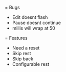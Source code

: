 = Bugs
* Edit doesnt flash
* Pause doesnt continue
* millis will wrap at 50

= Features
* Need a reset
* Skip rest
* Skip back
* Configurable rest
